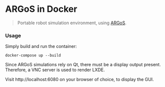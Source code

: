 # ARGoS in Docker
> Portable robot simulation environment, using [ARGoS](https://github.com/ilpincy/argos3).

### Usage
Simply build and run the container:
```
docker-compose up --build
```
Since ARGoS simulations rely on Qt, there must be a display output present. Therefore, a VNC server is used to render LXDE.

Visit http://localhost:6080 on your browser of choice, to display the GUI.

